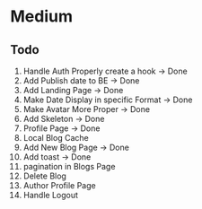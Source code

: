 # Medium

## Todo
1. Handle Auth Properly create a hook -> Done
2. Add Publish date to BE -> Done
3. Add Landing Page -> Done
4. Make Date Display in specific Format -> Done
5. Make Avatar More Proper -> Done
6. Add Skeleton -> Done
7. Profile Page -> Done
8. Local Blog Cache
9. Add New Blog Page -> Done
10. Add toast -> Done
11. pagination in Blogs Page
12. Delete Blog
13. Author Profile Page
14. Handle Logout